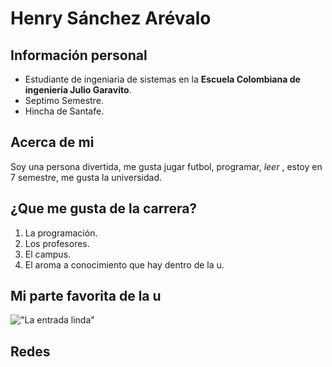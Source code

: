 # Henry Sánchez Arévalo
## Información personal
 - Estudiante de ingeniaria de sistemas en la **Escuela Colombiana de ingenieria Julio Garavito**.
 - Septimo Semestre.
 - Hincha de Santafe.
## Acerca de mi 
 Soy una persona divertida, me gusta jugar futbol, programar, _leer_ , estoy en 7 semestre, me gusta la universidad. 
## ¿Que me gusta de la carrera?  
 1. La programación.
 2. Los profesores.
 3. El campus.
 4. El aroma a conocimiento que hay dentro de la u.
 
## Mi parte favorita de la u
!["La entrada linda"](http://makex.tdrobotica.co/img/img-escuela.jpg)

## Redes
[Facebook]: www.facebook.com/Henrysantafesito
[Instagram]: www.instagram.com/1948hen
